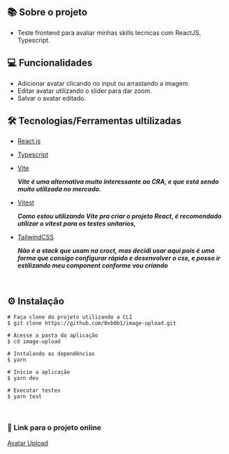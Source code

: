

## 📚 Sobre o projeto

* Teste frontend para avaliar minhas skills tecnicas com ReactJS, Typescript.


## 💻 Funcionalidades

* Adicionar avatar clicando no input ou arrastando a imagem.
* Editar avatar utilizando o slider para dar zoom.
* Salvar o avatar editado.

## 🛠️ Tecnologias/Ferramentas ultilizadas

* [React.js](https://beta.reactjs.org)
* [Typescript](https://www.typescriptlang.org/)
* [Vite](https://vitejs.dev/)

  ***Vite é uma alternativa muito interessante ao CRA, e que está sendo muito utilizada no mercado.***
* [Vitest](https://vitest.dev/)

  ***Como estou utilizando Vite pra criar o projeto React, é recomendado utilizar o vitest para os testes unitarios,***
  
* [TailwindCSS](https://tailwindcss.com/)
  
  ***Não é a stack que usam na croct, mas decidi usar aqui pois é uma forma que consigo configurar rápido e desenvolver o css, e posso ir estilizando meu component conforme vou criando***



&nbsp;

## ⚙️ Instalação
```
# Faça clone do projeto utilizando a CLI 
$ git clone https://github.com/0xb0b1/image-upload.git
```

```
# Acesse a pasta da aplicação
$ cd image-upload

# Instalando as dependências
$ yarn

# Inicie a aplicação 
$ yarn dev

# Executar testes
$ yarn test

```

&nbsp;

### 🔗 Link para o projeto online


[Avatar Upload](https://avatar-upload-one.vercel.app/)

&nbsp;

